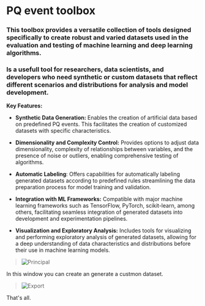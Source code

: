 # PQ event toolbox


### This toolbox provides a versatile collection of tools designed specifically to create robust and varied datasets used in the evaluation and testing of machine learning and deep learning algorithms. 
### Is a usefull tool for researchers, data scientists, and developers who need synthetic or custom datasets that reflect different scenarios and distributions for analysis and model development.



**Key Features:**

+ **Synthetic Data Generation:** Enables the creation of artificial data based on predefined PQ events. This facilitates the creation of customized datasets with specific characteristics.
  
+ **Dimensionality and Complexity Control:** Provides options to adjust data dimensionality, complexity of relationships between variables, and the presence of noise or outliers, enabling comprehensive testing of algorithms.
  
+ **Automatic Labeling**: Offers capabilities for automatically labeling generated datasets according to predefined rules  streamlining the data preparation process for model training and validation.
  
+ **Integration with ML Frameworks:** Compatible with major machine learning frameworks such as TensorFlow, PyTorch, scikit-learn, among others, facilitating seamless integration of generated datasets into development and experimentation pipelines.
  
+ **Visualization and Exploratory Analysis:** Includes tools for visualizing and performing exploratory analysis of generated datasets, allowing for a deep understanding of data characteristics and distributions before their use in machine learning models.
  
> ![Principal](https://private-user-images.githubusercontent.com/115911619/342010371-7fd7ddff-6719-40d2-ad2e-4280ca74609b.png?jwt=eyJhbGciOiJIUzI1NiIsInR5cCI6IkpXVCJ9.eyJpc3MiOiJnaXRodWIuY29tIiwiYXVkIjoicmF3LmdpdGh1YnVzZXJjb250ZW50LmNvbSIsImtleSI6ImtleTUiLCJleHAiOjE3MTkxMDc0NTYsIm5iZiI6MTcxOTEwNzE1NiwicGF0aCI6Ii8xMTU5MTE2MTkvMzQyMDEwMzcxLTdmZDdkZGZmLTY3MTktNDBkMi1hZDJlLTQyODBjYTc0NjA5Yi5wbmc_WC1BbXotQWxnb3JpdGhtPUFXUzQtSE1BQy1TSEEyNTYmWC1BbXotQ3JlZGVudGlhbD1BS0lBVkNPRFlMU0E1M1BRSzRaQSUyRjIwMjQwNjIzJTJGdXMtZWFzdC0xJTJGczMlMkZhd3M0X3JlcXVlc3QmWC1BbXotRGF0ZT0yMDI0MDYyM1QwMTQ1NTZaJlgtQW16LUV4cGlyZXM9MzAwJlgtQW16LVNpZ25hdHVyZT0xNWY1Y2QxOGU2ZTI1ZjIzMzAyYmNiNjAxOTVlY2NmM2UyM2I2ZGUwNDcxMThmNjNmODFkNjA4NjlhMzg2N2M2JlgtQW16LVNpZ25lZEhlYWRlcnM9aG9zdCZhY3Rvcl9pZD0wJmtleV9pZD0wJnJlcG9faWQ9MCJ9.r6AJxd9lViizu70p8d5GX1C4xNB586Z5HV1KBEP7Ug0)

In this window you can create an generate a custmon dataset.

> ![Export](https://private-user-images.githubusercontent.com/115911619/342010981-063d2399-60cd-446a-9157-5849b3df13e4.png?jwt=eyJhbGciOiJIUzI1NiIsInR5cCI6IkpXVCJ9.eyJpc3MiOiJnaXRodWIuY29tIiwiYXVkIjoicmF3LmdpdGh1YnVzZXJjb250ZW50LmNvbSIsImtleSI6ImtleTUiLCJleHAiOjE3MTkxMDc1ODUsIm5iZiI6MTcxOTEwNzI4NSwicGF0aCI6Ii8xMTU5MTE2MTkvMzQyMDEwOTgxLTA2M2QyMzk5LTYwY2QtNDQ2YS05MTU3LTU4NDliM2RmMTNlNC5wbmc_WC1BbXotQWxnb3JpdGhtPUFXUzQtSE1BQy1TSEEyNTYmWC1BbXotQ3JlZGVudGlhbD1BS0lBVkNPRFlMU0E1M1BRSzRaQSUyRjIwMjQwNjIzJTJGdXMtZWFzdC0xJTJGczMlMkZhd3M0X3JlcXVlc3QmWC1BbXotRGF0ZT0yMDI0MDYyM1QwMTQ4MDVaJlgtQW16LUV4cGlyZXM9MzAwJlgtQW16LVNpZ25hdHVyZT0yOWY0NmM0YjQ2YWE3YTcyMDliZmM2YjcxYTliNmZhOTAyMjE2MjdjY2Y3MGJmYWVlZDRiMWIwMzlmM2FiNGY5JlgtQW16LVNpZ25lZEhlYWRlcnM9aG9zdCZhY3Rvcl9pZD0wJmtleV9pZD0wJnJlcG9faWQ9MCJ9.V338_kK5Ex4wpl9SP-paR4Ys4XbAcHq6gsr9xL7BMAU)


That's all.
